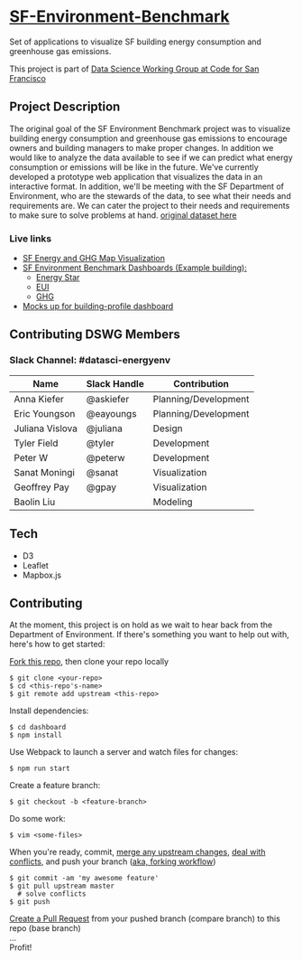 # [SF-Environment-Benchmark](http://codeforsanfrancisco.org/datasci-SF-Environment-Benchmark/)
Set of applications to visualize SF building energy consumption and greenhouse gas emissions.

This project is part of [Data Science Working Group at Code for San Francisco](https://github.com/sfbrigade/data-science-wg)

## Project Description
The original goal of the SF Environment Benchmark project was to visualize building energy consumption and greenhouse gas emissions to encourage owners and building managers to make proper changes. In addition we would like to analyze the data available to see if we can predict what energy consumption or emissions will be like in the future. We've currently developed a prototype web application that visualizes the data in an interactive format. In addition, we'll be meeting with the SF Department of Environment, who are the stewards of the data, to see what their needs and requirements are. We can cater the project to their needs and requirements to make sure to solve problems at hand.
[original dataset here](https://data.sfgov.org/Energy-and-Environment/Existing-Commercial-Buildings-Energy-Performance-O/j2j3-acqj)

### Live links
 - [SF Energy and GHG Map Visualization](http://old.codeforsanfrancisco.org/datasci-SF-Environment-Benchmark/map)
 - [SF Environment Benchmark Dashboards (Example building):](http://old.codeforsanfrancisco.org/datasci-SF-Environment-Benchmark/)
     + [Energy Star](http://old.codeforsanfrancisco.org/datasci-SF-Environment-Benchmark/dashboard/estar.html?apn=3705/039)
     + [EUI](http://old.codeforsanfrancisco.org/datasci-SF-Environment-Benchmark/dashboard/eui.html?apn=3705/039)
     + [GHG](http://old.codeforsanfrancisco.org/datasci-SF-Environment-Benchmark/dashboard/ghg.html?apn=3705/039)
 - [Mocks up for building-profile dashboard](https://projects.invisionapp.com/share/2SAI4AK48#/screens/219556065_SF-Environment-Benchmark)



## Contributing DSWG Members
### Slack Channel: \#datasci-energyenv
| Name | Slack Handle | Contribution |
| ---| --- | --- |
| Anna Kiefer | @askiefer | Planning/Development |
| Eric Youngson | @eayoungs | Planning/Development |
| Juliana Vislova | @juliana  | Design |
| Tyler Field | @tyler | Development |
| Peter W | @peterw | Development |
| Sanat Moningi | @sanat | Visualization |
| Geoffrey Pay | @gpay | Visualization |
| Baolin Liu | | Modeling |

## Tech
- D3
- Leaflet
- Mapbox.js

## Contributing

At the moment, this project is on hold as we wait to hear back from the Department of Environment.  If there's something you want to help out with, here's how to get started:  

[Fork this repo](https://help.github.com/articles/fork-a-repo/), then clone your repo locally
```
$ git clone <your-repo>
$ cd <this-repo's-name>
$ git remote add upstream <this-repo>
```
Install dependencies:
```
$ cd dashboard
$ npm install
```
Use Webpack to launch a server and watch files for changes:
```
$ npm run start
```
Create a feature branch:
```
$ git checkout -b <feature-branch>
```
Do some work:  
```
$ vim <some-files>
```
When you're ready, commit, [merge any upstream changes](https://help.github.com/articles/merging-an-upstream-repository-into-your-fork/), [deal with conflicts](https://help.github.com/articles/resolving-a-merge-conflict-from-the-command-line/), and push your branch ([aka, forking workflow](https://www.atlassian.com/git/tutorials/comparing-workflows/forking-workflow))   
```
$ git commit -am 'my awesome feature'
$ git pull upstream master
  # solve conflicts
$ git push
```
[Create a Pull Request](https://help.github.com/articles/creating-a-pull-request/) from your pushed branch (compare branch) to this repo (base branch)   
...  
Profit!
